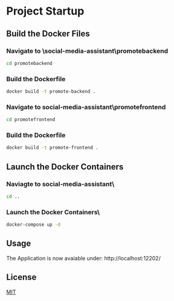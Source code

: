# Project Startup

## Build the Docker Files

### Navigate to \social-media-assistant\promotebackend

```bash
cd promotebackend
```

### Build the Dockerfile
```bash
docker build -t promote-backend .
```

### Navigate to social-media-assistant\promotefrontend

```bash
cd promotefrontend
```
### Build the Dockerfile
```bash
docker build -t promote-frontend .
```

## Launch the Docker Containers
### Naviagte to social-media-assistant\

```bash
cd ..
```
### Launch the Docker Containers\
```bash
docker-compose up -d
```
## Usage
The Application is now avaiable under: http://localhost:12202/

## License

[MIT](https://choosealicense.com/licenses/mit/)

